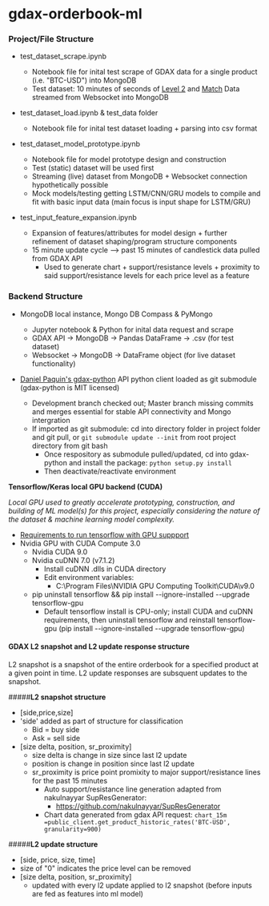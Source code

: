 # gdax-orderbook-ml

### Project/File Structure
- test_dataset_scrape.ipynb
    - Notebook file for inital test scrape of GDAX data for a single product (i.e. "BTC-USD") into MongoDB
    - Test dataset: 10 minutes of seconds of [Level 2](https://docs.gdax.com/#the-code-classprettyprintlevel2code-channel) and [Match](https://docs.gdax.com/#the-code-classprettyprintmatchescode-channel) Data streamed from Websocket into MongoDB

- test_dataset_load.ipynb &  test_data folder
    - Notebook file for inital test dataset loading + parsing into csv format

- test_dataset_model_prototype.ipynb
    - Notebook file for model prototype design and construction
    - Test (static) dataset will be used first 
    - Streaming (live) dataset from MongoDB + Websocket connection hypothetically possible
    - Mock models/testing getting LSTM/CNN/GRU models to compile and fit with basic input data (main focus is input shape for LSTM/GRU)

- test_input_feature_expansion.ipynb
    - Expansion of features/attributes for model design + further refinement of dataset shaping/program structure components
    - 15 minute update cycle --> past 15 minutes of candlestick data pulled from GDAX API
        - Used to generate chart + support/resistance levels + proximity to said support/resistance levels for each price level as a feature
    
### Backend Structure
- MongoDB local instance, Mongo DB Compass & PyMongo
    - Jupyter notebook & Python for inital data request and scrape 
    - GDAX API -> MongoDB -> Pandas DataFrame -> .csv (for test dataset)
    - Websocket -> MongoDB -> DataFrame object (for live dataset functionality)

- [Daniel Paquin's gdax-python](https://github.com/danpaquin/gdax-python) API python client loaded as git submodule (gdax-python is MIT licensed)
    - Development branch checked out; Master branch missing commits and merges essential for stable API connectivity and Mongo intergration
    - If imported as git submodule: cd into directory folder in project folder and git pull, or `git submodule update --init`  from root project directory from git bash 
        - Once respository as submodule pulled/updated, cd into gdax-python and install the package: `python setup.py install`
        - Then deactivate/reactivate environment

**Tensorflow/Keras local GPU backend (CUDA)**

*Local GPU used to greatly accelerate prototyping, construction, and building of ML model(s) for this project, especially considering the nature of the dataset & machine learning model complexity.*
- [Requirements to run tensorflow with GPU suppport](https://www.tensorflow.org/install/install_windows#requirements_to_run_tensorflow_with_gpu_support)
- Nvidia GPU with CUDA Compute 3.0
    - Nvidia CUDA 9.0
    - Nvidia cuDNN 7.0 (v7.1.2)
        - Install  cuDNN .dlls in CUDA directory
        - Edit environment variables:
            - C:\Program Files\NVIDIA GPU Computing Toolkit\CUDA\v9.0
    - pip uninstall tensorflow && pip install --ignore-installed --upgrade tensorflow-gpu 
        - Default tensorflow install is CPU-only; install CUDA and cuDNN requirements, then uninstall tensorflow and reinstall tensorflow-gpu (pip install --ignore-installed --upgrade tensorflow-gpu)

#### GDAX L2 snapshot and L2 update response structure
L2 snapshot is a snapshot of the entire orderbook for a specified product at a given point in time. L2 update responses are subsquent updates to the snapshot.

#####**L2 snapshot structure**

- [side,price,size]
- 'side' added as part of structure for classification
    - Bid = buy side
    - Ask = sell side
- [size delta, position, sr_proximity]
    - size delta is change in size since last l2 update
    - position is change in position since last l2 update
    - sr_proximity is price point promixity to major support/resistance lines for the past 15 minutes
        - Auto support/resistance line generation adapted from nakulnayyar SupResGenerator:
            - https://github.com/nakulnayyar/SupResGenerator
        - Chart data generated from gdax API request:
        `chart_15m =public_client.get_product_historic_rates('BTC-USD', granularity=900)`

#####**L2 update structure**

- [side, price, size, time]
- size of "0" indicates the price level can be removed
- [size delta, position, sr_proximity]
    - updated with every l2 update applied to l2 snapshot (before inputs are fed as features into ml model)
